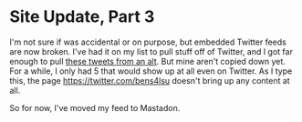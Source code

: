 <h1>Site Update, Part 3</h1>

<p>I'm not sure if was accidental or on purpose, but embedded Twitter feeds are now broken.  I've had it on my list to pull stuff off of Twitter, and I got far enough to pull <a href="https://theskinnyonbenny.com/x/shitjohnsaid/">these tweets from an alt</a>.  But mine aren't copied down yet.  For a while, I only had 5 that would show up at all even on Twitter.  As I type this, the page <a href="https://twitter.com/bens4lsu">https://twitter.com/bens4lsu</a> doesn't bring up any content at all.</p>
 
 <p>So for now, I've moved my feed to Mastadon.</p>
